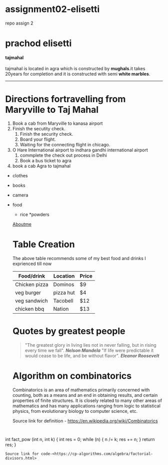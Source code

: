 # assignment02-elisetti
repo assign 2

# prachod elisetti

#### tajmahal

tajmahal is located in agra which is constructed by **mughals**.it takes 20years for completion and it is constructed with semi **white marbles**.

---

# Directions fortravelling from Maryville to Taj Mahal
1. Book a cab from Maryville to kanasa airport
2. Finish the secutity check.
   1. Finish the security check.
   2. Board your flight.
   3. Waiting for the connecting flight in chicago.
3. O Hare International airport to indhara gandhi international airport
   1. commplete the check out process in Delhi
   2. Book a bus ticket to agra 
4. book a cab Agra  to tajmahal

* clothes
* books
* camera
* food
  * rice
  *powders

  [Aboutme](Aboutme.md)

  # Table Creation
  The above table recommends some of my best food and drinks I exprienced till now

  |      Food/drink        |     Location          |   Price   |
  |      ----------        |    -----------        |  -------- |
  |    Chicken pizza       |     Dominos           |  $9       |
  |    veg burger          |     pizza hut         |  $4       |
  |    veg sandwich        |     Tacobell          |  $12      |
  |    chicken bbq         |     Nation            |  $13      |


  # Quotes by greatest people
  > "The greatest glory in living lies not in never falling, but in rising every time we fall". ***Nelson Mandela***
  > "If life were predictable it would cease to be life, and be without flavor". ***Eleanor Roosevelt***

  # Algorithm on combinatorics

  Combinatorics is an area of mathematics primarily concerned with counting, both as a means and an end in obtaining results, and certain properties of finite structures. It is closely related to many other areas of mathematics and has many applications ranging from logic to statistical physics, from evolutionary biology to computer science, etc.

  Source link for definition - <https://en.wikipedia.org/wiki/Combinatorics>

  ```

  
int fact_pow (int n, int k) {
    int res = 0;
    while (n) {
        n /= k;
        res += n;
    }
    return res;
}

```
Source link for code-<https://cp-algorithms.com/algebra/factorial-divisors.html>